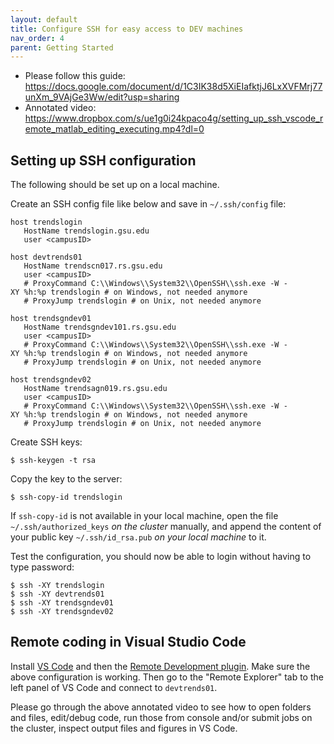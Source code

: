 ```yaml
---
layout: default
title: Configure SSH for easy access to DEV machines
nav_order: 4
parent: Getting Started
---
```

-   Please follow this guide:
    <https://docs.google.com/document/d/1C3IK38d5XiEIafktjJ6LxXVFMrj77unXm_9VAjGe3Ww/edit?usp=sharing>
-   Annotated video:
    <https://www.dropbox.com/s/ue1g0i24kpaco4g/setting_up_ssh_vscode_remote_matlab_editing_executing.mp4?dl=0>

## Setting up SSH configuration

The following should be set up on a local machine.

Create an SSH config file like below and save in `~/.ssh/config` file:

```
host trendslogin
   HostName trendslogin.gsu.edu
   user <campusID>

host devtrends01
   HostName trendscn017.rs.gsu.edu
   user <campusID>
   # ProxyCommand C:\\Windows\\System32\\OpenSSH\\ssh.exe -W -XY %h:%p trendslogin # on Windows, not needed anymore
   # ProxyJump trendslogin # on Unix, not needed anymore

host trendsgndev01
   HostName trendsgndev101.rs.gsu.edu
   user <campusID>
   # ProxyCommand C:\\Windows\\System32\\OpenSSH\\ssh.exe -W -XY %h:%p trendslogin # on Windows, not needed anymore
   # ProxyJump trendslogin # on Unix, not needed anymore

host trendsgndev02
   HostName trendsagn019.rs.gsu.edu
   user <campusID>
   # ProxyCommand C:\\Windows\\System32\\OpenSSH\\ssh.exe -W -XY %h:%p trendslogin # on Windows, not needed anymore
   # ProxyJump trendslogin # on Unix, not needed anymore
```

Create SSH keys:

```
$ ssh-keygen -t rsa
```

Copy the key to the server:

```
$ ssh-copy-id trendslogin
```

If `ssh-copy-id` is not available in your local machine, open the file
`~/.ssh/authorized_keys` <i>on the cluster</i> manually, and append the
content of your public key `~/.ssh/id_rsa.pub` <i>on your local
machine</i> to it.

Test the configuration, you should now be able to login without having
to type password:

```
$ ssh -XY trendslogin
$ ssh -XY devtrends01
$ ssh -XY trendsgndev01
$ ssh -XY trendsgndev02
```

## Remote coding in Visual Studio Code

Install [VS Code](https://code.visualstudio.com/) and then the [Remote
Development
plugin](https://marketplace.visualstudio.com/items?itemName=ms-vscode-remote.vscode-remote-extensionpack).
Make sure the above configuration is working. Then go to the "Remote
Explorer" tab to the left panel of VS Code and connect to `devtrends01`.

Please go through the above annotated video to see how to open folders
and files, edit/debug code, run those from console and/or submit jobs on
the cluster, inspect output files and figures in VS Code.
